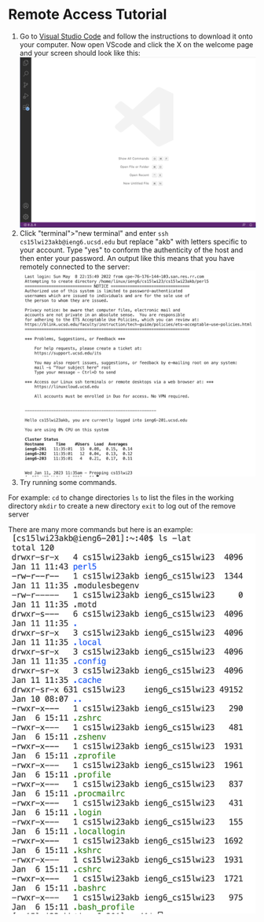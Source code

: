 # Remote Access Tutorial
1. Go to [Visual Studio Code](https://code.visualstudio.com/) and follow the instructions to download it onto your computer. Now open VScode and click the X on the welcome page and your screen should look like this: ![VScode image](VScode.png)
2. Click "terminal">"new terminal" and enter `ssh cs15lwi23akb@ieng6.ucsd.edu` but replace "akb" with letters specific to your account. Type "yes" to conform the authenticity of the host and then enter your password. An output like this means that you have remotely connected to the server: ![remote connection output image](remoteConnectionOutput.png)
3. Try running some commands. 

For example:
`cd` to change directories
`ls` to list the files in the working directory
`mkdir` to create a new directory 
`exit` to log out of the remove server

There are many more commands but here is an example: ![some commands image](someCommands.png)
